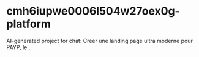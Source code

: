 # cmh6iupwe0006l504w27oex0g-platform
AI-generated project for chat: Créer une landing page ultra moderne pour PAYP, le...
